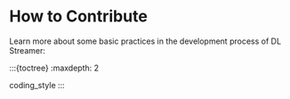 # How to Contribute

Learn more about some basic practices in the development process of DL Streamer:

:::{toctree}
:maxdepth: 2

coding_style
:::
